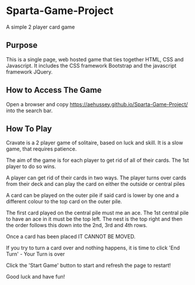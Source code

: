 # Sparta-Game-Project

A simple 2 player card game

## Purpose

This is a single page, web hosted game that ties together HTML, CSS and Javascript. It includes the CSS framework Bootstrap and the javascript framework JQuery.

## How to Access The Game

Open a browser and copy https://aehussey.github.io/Sparta-Game-Project/ into the search bar.

## How To Play

Cravate is a 2 player game of solitaire, based on luck and skill. It is a slow game, that requires patience.

The aim of the game is for each player to get rid of all of their cards. The 1st player to do so wins.

A player can get rid of their cards in two ways. The player turns over cards from their deck and can play the card on either the outside or central piles

A card can be played on the outer pile if said card is lower by one and a different colour to the top card on the outer pile.

The first card played on the central pile must me an ace. The 1st central pile to have an ace in it must be the top left. The nest is the top right and then the order follows this down into the 2nd, 3rd and 4th rows.

Once a card has been placed IT CANNOT BE MOVED.

If you try to turn a card over and nothing happens, it is time to click 'End Turn' - Your Turn is over

Click the 'Start Game' button to start and refresh the page to restart!

Good luck and have fun!
